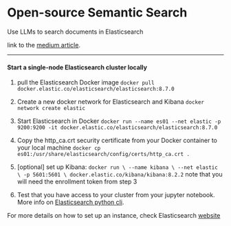 
# Open-source Semantic Search

Use LLMs to search documents in Elasticsearch

link to the [medium article](https://amirhos-imani.medium.com/open-source-semantic-search-a656e4c5483a).

--------------
#### Start a single-node Elasticsearch cluster locally

1. pull the Elasticsearch Docker image `docker pull docker.elastic.co/elasticsearch/elasticsearch:8.7.0
`
2. Create a new docker network for Elasticsearch and Kibana `docker network create elastic`
3. Start Elasticsearch in Docker `docker run --name es01 --net elastic -p 9200:9200 -it docker.elastic.co/elasticsearch/elasticsearch:8.7.0`
4. Copy the http_ca.crt security certificate from your Docker container to your local machine `docker cp es01:/usr/share/elasticsearch/config/certs/http_ca.crt .
`
5. [optional] set up Kibana: `docker run \
    --name kibana \
    --net elastic \
    -p 5601:5601 \
    docker.elastic.co/kibana/kibana:8.2.2`
    note that you will need the enrollment token from step 3
    
6. Test that you have access to your cluster from your jupyter notebook. More info on [Elasticsearch python cli](https://www.elastic.co/guide/en/elasticsearch/client/python-api/current/connecting.html).


For more details on how to set up an instance, check Elasticsearch [website](https://www.elastic.co/guide/en/elasticsearch/reference/current/docker.html)
